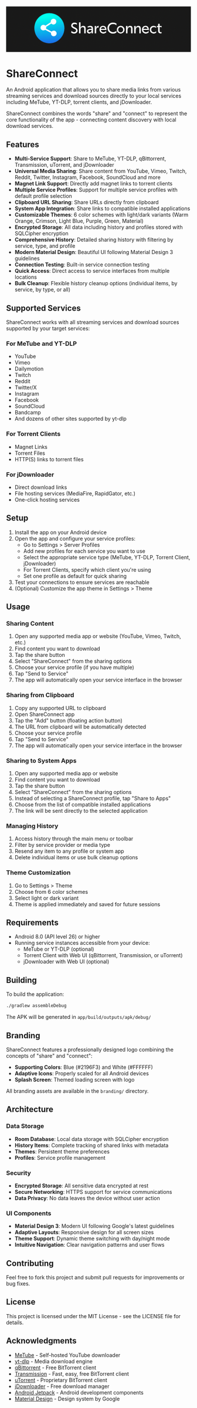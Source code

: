 ![ShareConnect](assets/Dark_Banner.jpg)

# ShareConnect

An Android application that allows you to share media links from various streaming services and download sources directly to your local services including MeTube, YT-DLP, torrent clients, and jDownloader.

ShareConnect combines the words "share" and "connect" to represent the core functionality of the app - connecting content discovery with local download services.

## Features

- **Multi-Service Support**: Share to MeTube, YT-DLP, qBittorrent, Transmission, uTorrent, and jDownloader
- **Universal Media Sharing**: Share content from YouTube, Vimeo, Twitch, Reddit, Twitter, Instagram, Facebook, SoundCloud and more
- **Magnet Link Support**: Directly add magnet links to torrent clients
- **Multiple Service Profiles**: Support for multiple service profiles with default profile selection
- **Clipboard URL Sharing**: Share URLs directly from clipboard
- **System App Integration**: Share links to compatible installed applications
- **Customizable Themes**: 6 color schemes with light/dark variants (Warm Orange, Crimson, Light Blue, Purple, Green, Material)
- **Encrypted Storage**: All data including history and profiles stored with SQLCipher encryption
- **Comprehensive History**: Detailed sharing history with filtering by service, type, and profile
- **Modern Material Design**: Beautiful UI following Material Design 3 guidelines
- **Connection Testing**: Built-in service connection testing
- **Quick Access**: Direct access to service interfaces from multiple locations
- **Bulk Cleanup**: Flexible history cleanup options (individual items, by service, by type, or all)

## Supported Services

ShareConnect works with all streaming services and download sources supported by your target services:

### For MeTube and YT-DLP

- YouTube
- Vimeo
- Dailymotion
- Twitch
- Reddit
- Twitter/X
- Instagram
- Facebook
- SoundCloud
- Bandcamp
- And dozens of other sites supported by yt-dlp

### For Torrent Clients

- Magnet Links
- Torrent Files
- HTTP(S) links to torrent files

### For jDownloader

- Direct download links
- File hosting services (MediaFire, RapidGator, etc.)
- One-click hosting services

## Setup

1. Install the app on your Android device
2. Open the app and configure your service profiles:
   - Go to Settings > Server Profiles
   - Add new profiles for each service you want to use
   - Select the appropriate service type (MeTube, YT-DLP, Torrent Client, jDownloader)
   - For Torrent Clients, specify which client you're using
   - Set one profile as default for quick sharing
3. Test your connections to ensure services are reachable
4. (Optional) Customize the app theme in Settings > Theme

## Usage

### Sharing Content

1. Open any supported media app or website (YouTube, Vimeo, Twitch, etc.)
2. Find content you want to download
3. Tap the share button
4. Select "ShareConnect" from the sharing options
5. Choose your service profile (if you have multiple)
6. Tap "Send to Service"
7. The app will automatically open your service interface in the browser

### Sharing from Clipboard

1. Copy any supported URL to clipboard
2. Open ShareConnect app
3. Tap the "Add" button (floating action button)
4. The URL from clipboard will be automatically detected
5. Choose your service profile
6. Tap "Send to Service"
7. The app will automatically open your service interface in the browser

### Sharing to System Apps

1. Open any supported media app or website
2. Find content you want to download
3. Tap the share button
4. Select "ShareConnect" from the sharing options
5. Instead of selecting a ShareConnect profile, tap "Share to Apps"
6. Choose from the list of compatible installed applications
7. The link will be sent directly to the selected application

### Managing History

1. Access history through the main menu or toolbar
2. Filter by service provider or media type
3. Resend any item to any profile or system app
4. Delete individual items or use bulk cleanup options

### Theme Customization

1. Go to Settings > Theme
2. Choose from 6 color schemes
3. Select light or dark variant
4. Theme is applied immediately and saved for future sessions

## Requirements

- Android 8.0 (API level 26) or higher
- Running service instances accessible from your device:
  - MeTube or YT-DLP (optional)
  - Torrent Client with Web UI (qBittorrent, Transmission, or uTorrent)
  - jDownloader with Web UI (optional)

## Building

To build the application:

```bash
./gradlew assembleDebug
```

The APK will be generated in `app/build/outputs/apk/debug/`

## Branding

ShareConnect features a professionally designed logo combining the concepts of "share" and "connect":

- **Supporting Colors**: Blue (#2196F3) and White (#FFFFFF)
- **Adaptive Icons**: Properly scaled for all Android devices
- **Splash Screen**: Themed loading screen with logo

All branding assets are available in the `branding/` directory.

## Architecture

### Data Storage

- **Room Database**: Local data storage with SQLCipher encryption
- **History Items**: Complete tracking of shared links with metadata
- **Themes**: Persistent theme preferences
- **Profiles**: Service profile management

### Security

- **Encrypted Storage**: All sensitive data encrypted at rest
- **Secure Networking**: HTTPS support for service communications
- **Data Privacy**: No data leaves the device without user action

### UI Components

- **Material Design 3**: Modern UI following Google's latest guidelines
- **Adaptive Layouts**: Responsive design for all screen sizes
- **Theme Support**: Dynamic theme switching with day/night mode
- **Intuitive Navigation**: Clear navigation patterns and user flows

## Contributing

Feel free to fork this project and submit pull requests for improvements or bug fixes.

## License

This project is licensed under the MIT License - see the LICENSE file for details.

## Acknowledgments

- [MeTube](https://github.com/alexta69/metube) - Self-hosted YouTube downloader
- [yt-dlp](https://github.com/yt-dlp/yt-dlp) - Media download engine
- [qBittorrent](https://www.qbittorrent.org/) - Free BitTorrent client
- [Transmission](https://transmissionbt.com/) - Fast, easy, free BitTorrent client
- [uTorrent](https://www.utorrent.com/) - Proprietary BitTorrent client
- [jDownloader](https://jdownloader.org/) - Free download manager
- [Android Jetpack](https://developer.android.com/jetpack) - Android development components
- [Material Design](https://m3.material.io/) - Design system by Google
